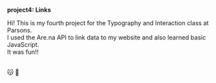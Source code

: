 <b> project4: Links </b>

Hi! This is my fourth project for the Typography and Interaction class at Parsons.<br>
I used the Are.na API to link data to my website and also learned basic JavaScript.<br>
It was fun!!<br><br>


😽 🎵
